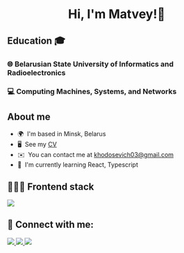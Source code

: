 
<h1 align="center">Hi, I'm Matvey!👋</h1>

## Education 🎓

### 🌐 Belarusian State University of Informatics and Radioelectronics
### 💻 Computing Machines, Systems, and Networks

## About me
* 🌍  I'm based in Minsk, Belarus 
* 🖥️  See my [CV](http://khodosevich.github.io/CV/) 
* ✉️  You can contact me at [khodosevich03@gmail.com](mailto:khodosevich03@gmail.com) 
* 🧠  I'm currently learning React, Typescript


## 👨🏻‍💻 Frontend stack

<div>
    <img src="https://skillicons.dev/icons?i=react,html,css,js,ts,webpack,vite,sass,materialui,babel," />
</div>

## 🔗 Connect with me:

<div >
    <a href="https://www.github.com/khodosevich" target="_blank" rel="noreferrer">
       <img src="https://skillicons.dev/icons?i=github" />
    </a>
    <a href="https://www.instagram.com/_khodosevich_" target="_blank" rel="noreferrer">
         <img src="https://skillicons.dev/icons?i=instagram" />
    </a>
    <a href="https://www.linkedin.com/in/matvey-khodosevich-30b2a7239" target="blank">
        <img src="https://skillicons.dev/icons?i=linkedin" />
    </a>    
</div> 

